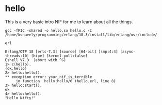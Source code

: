 # hello

This is a very basic intro NIF for me to learn about all the things.

```
gcc -fPIC -shared -o hello.so hello.c -I /home/ksnavely/programming/erlang/18.3/install/lib/erlang/usr/include/

erl

Erlang/OTP 18 [erts-7.3] [source] [64-bit] [smp:4:4] [async-threads:10] [hipe] [kernel-poll:false]
Eshell V7.3  (abort with ^G)
1> c(hello).
{ok,hello}
2> hello:hello().
** exception error: your_nif_is_terrible
     in function  hello:hello/0 (hello.erl, line 8)
3> hello:start().
ok
4> hello:hello().
"Hello Nifty!"
```

